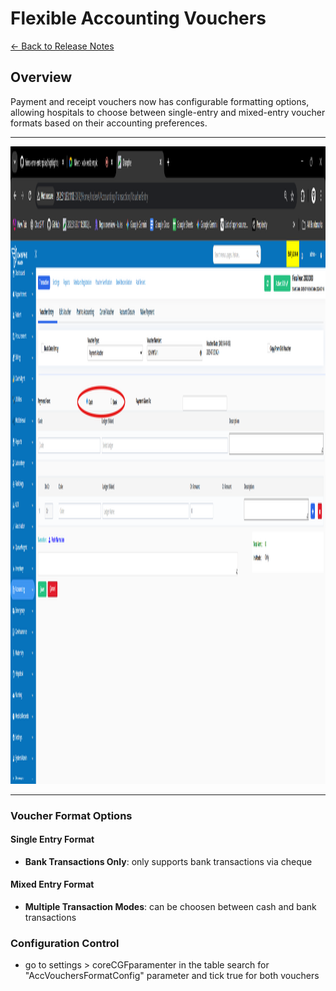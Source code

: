# Flexible Accounting Vouchers

[← Back to Release Notes](../README.md)

## Overview

Payment and receipt vouchers now has configurable formatting options, allowing hospitals to choose between single-entry and mixed-entry voucher formats based on their accounting preferences.

---
<img width="1920" height="1020" alt="image" src="./images/payment voucher.png" />

---

### Voucher Format Options

#### Single Entry Format
- **Bank Transactions Only**: only supports bank transactions via cheque

#### Mixed Entry Format
- **Multiple Transaction Modes**: can be choosen between cash and bank transactions



### Configuration Control

- go to settings > coreCGFparamenter in the table search for "AccVouchersFormatConfig" parameter and tick true for both vouchers
